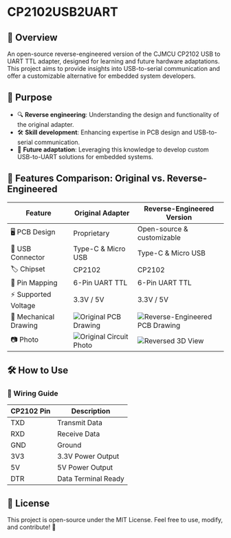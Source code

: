 # CP2102USB2UART

## 🚀 Overview
An open-source reverse-engineered version of the CJMCU CP2102 USB to UART TTL adapter, designed for learning and future hardware adaptations. This project aims to provide insights into USB-to-serial communication and offer a customizable alternative for embedded system developers.

## 🎯 Purpose
- 🔍 **Reverse engineering**: Understanding the design and functionality of the original adapter.
- 🛠️ **Skill development**: Enhancing expertise in PCB design and USB-to-serial communication.
- 🔄 **Future adaptation**: Leveraging this knowledge to develop custom USB-to-UART solutions for embedded systems.

## 📝 Features Comparison: Original vs. Reverse-Engineered

| Feature            | Original Adapter | Reverse-Engineered Version |
|--------------------|----------------|---------------------------|
| 🖥️ PCB Design        | Proprietary     | Open-source & customizable |
| 🔌 USB Connector     | Type-C & Micro USB | Type-C & Micro USB |
| 🏷️ Chipset           | CP2102          | CP2102 |
| 📌 Pin Mapping       | 6-Pin UART TTL  | 6-Pin UART TTL |
| ⚡ Supported Voltage | 3.3V / 5V       | 3.3V / 5V |
| 📐 Mechanical Drawing  | ![Original PCB Drawing](images/original_pcb.png) | ![Reverse-Engineered PCB Drawing](images/reversed_pcb.png) |
| 📷 Photo             | ![Original Circuit Photo](images/original_3d.png) | ![Reversed 3D View](images/reversed_3d.png) |

## 🛠️ How to Use
### 📌 Wiring Guide
| CP2102 Pin | Description |
|------------|-------------|
| TXD        | Transmit Data |
| RXD        | Receive Data |
| GND        | Ground |
| 3V3        | 3.3V Power Output |
| 5V         | 5V Power Output |
| DTR        | Data Terminal Ready |

## 📜 License
This project is open-source under the MIT License. Feel free to use, modify, and contribute! 🚀

